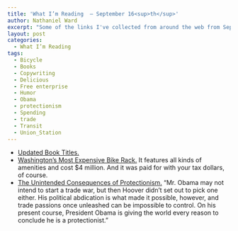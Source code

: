 ```yaml
---
title: 'What I’m Reading  — September 16<sup>th</sup>'
author: Nathaniel Ward
excerpt: "Some of the links I've collected from around the web from September 15th to September 16th."
layout: post
categories:
  - What I’m Reading
tags:
  - Bicycle
  - Books
  - Copywriting
  - Delicious
  - Free enterprise
  - Humor
  - Obama
  - protectionism
  - Spending
  - trade
  - Transit
  - Union_Station
---
```

  * [Updated Book Titles.][1] 
  * [Washington’s Most Expensive Bike Rack.][2] It features all kinds of amenities and cost $4 million. And it was paid for with your tax dollars, of course.
  * [The Unintended Consequences of Protectionism.][3] “Mr. Obama may not intend to start a trade war, but then Hoover didn’t set out to pick one either. His political abdication is what made it possible, however, and trade passions once unleashed can be impossible to control. On his present course, President Obama is giving the world every reason to conclude he is a protectionist.”

 [1]: http://kottke.org/09/09/more-book-titles-if-they-were-written-today
 [2]: http://dcist.com/2009/09/union_station_bikestation_grand_ope.php
 [3]: http://online.wsj.com/article/SB10001424052970203917304574412841880083568.html